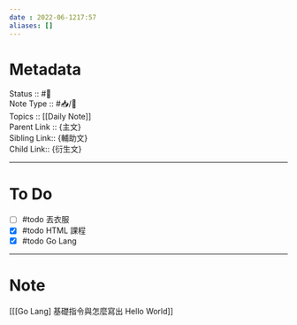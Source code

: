```yaml
---
date : 2022-06-1217:57
aliases: []
---
```

# Metadata
Status :: #🌱<br>
Note Type :: #📥/📓<br>
Topics :: [[Daily Note]]<br>
Parent Link :: {主文}<br>
Sibling Link:: {輔助文}<br>
Child Link:: {衍生文}<br>

---
# To Do
- [ ] #todo 丟衣服
- [x] #todo HTML 課程
- [x] #todo Go Lang
---

# Note
[[[Go Lang] 基礎指令與怎麼寫出 Hello World]]

